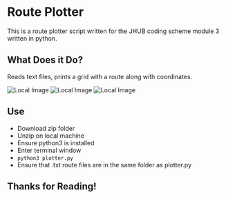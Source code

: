 # Route Plotter
This is a route plotter script written for the JHUB coding scheme module 3 written in python.

## What Does it Do?
Reads text files, prints a grid with a route along with coordinates.

![Local Image](images/my_image.jpg)
![Local Image](images/my_image.jpg)
![Local Image](images/my_image.jpg)

## Use
- Download zip folder
- Unzip on local machine
- Ensure python3 is installed
- Enter terminal window
- `python3 plotter.py`
- Ensure that .txt route files are in the same folder as plotter.py

## Thanks for Reading!
